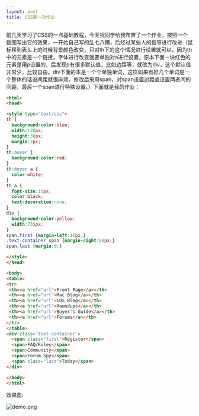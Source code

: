 ```yaml
---
layout: post
title: CSS第一次作业
---
```


前几天学习了CSS的一点基础教程，今天祝同学给我布置了一个作业，按照一个截图写出它的效果，一开始自己写的乱七八糟，后经过某些人的指导进行改进（鼠标移到表头上的时候背景颜色改变，只对th下的这个情况进行设置就可以，因为th中的元素是一个链接，字体进行改变就要单独对a进行设置，原本下面一块红色的元素是用p设置的，后发现p有很多默认值，比如边距等，就改为div，这个默认值非常少，比较自由。div下面的本是一个个单独单词，这样如果有好几个单词是一个整体的话设间距就很麻烦，修改后采用span，对span设置边距或设置两者间的间距，最后一个span进行特殊设置。）下面就是我的作业：


```html
<html>
<head>

<style type="text/css">
th {
  background-color:blue;
  width:120px;
  height:30px;
  margin:2px;
}
th:hover {
  background-color:red;
}
th:hover a {
  color:white;
}
th a {
  font-size:15px;   
  color:black;
  text-decoration:none;
}
div {
  background-color:yellow;
  width:735px;
}
span.first {margin-left:16px;}
.text-container span {margin-right:80px;}
span.last {margin:0;}

</style>
</head>

<body>
<table>
<tr>
 <th><a href="url">Front Page</a></th>
 <th><a href="url">Mac Blog</a></th>
 <th><a href="url">iOS Blog</a></th>
 <th><a href="url">Roundups</a></th>
 <th><a href="url">Buyer's Guide</a></th>
 <th><a href="url">Forums</a></th>
</tr>
</table>
<div class='text-container'>
  <span class="first">Register</span>
  <span>FAQ/Rules</span>
  <span>Community</span>
  <span>Forum Spy</span>
  <span class="last">Today</span>
</div>

</body>
</html>
```

效果图:

![demo.png](http://eve-jin.github.io/images/demo.png)